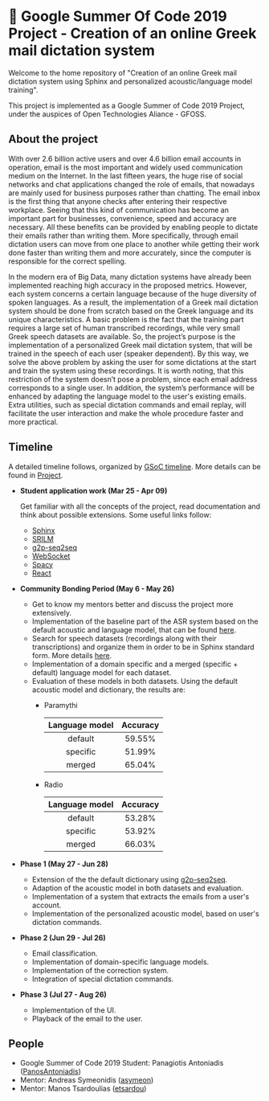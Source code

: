  # :rocket: Google Summer Of Code 2019 Project - Creation of an online Greek mail dictation system

Welcome to the home repository of "Creation of an online Greek mail dictation system using Sphinx and personalized acoustic/language model training".

This project is implemented as a Google Summer of Code 2019 Project, under the auspices of Open Technologies Aliance - GFOSS.

## About the project

With over 2.6 billion active users and over 4.6 billion email accounts in operation, email is the most important and widely used communication medium on the Internet. In the last fifteen years, the huge rise of social networks and chat applications changed the role of emails, that nowadays are mainly used for business purposes rather than chatting. The email inbox is the first thing that anyone checks after entering their respective workplace. Seeing that this kind of communication has become an important part for businesses, convenience, speed and accuracy are necessary. All these benefits can be provided by enabling people to dictate their emails rather than writing them. More specifically, through email dictation users can move from one place to another while getting their work done faster than writing them and more accurately, since the computer is responsible for the correct spelling.

In the modern era of Big Data, many dictation systems have already been implemented reaching high accuracy in the proposed metrics. However,  each system concerns a certain language because of the huge diversity of spoken languages. As a result, the implementation of a Greek mail dictation system should be done from scratch based on the Greek language and its unique characteristics. A basic problem is the fact that the training part requires a large set of human transcribed recordings, while very small Greek speech datasets are available. So, the project’s purpose is the implementation of a personalized Greek mail dictation system, that will be trained in the speech of each user (speaker dependent). By this way, we solve the above problem by asking the user for some dictations at the start and train the system using these recordings. Ιt is worth noting, that this restriction of the system doesn’t pose a problem, since each email address corresponds to a single user. In addition, the system’s performance will be enhanced by adapting the language model to the user's existing emails. Extra utilities, such as special dictation commands and email replay, will facilitate the user interaction and make the whole procedure faster and more practical.


## Timeline

A detailed timeline follows, organized by [GSoC timeline](https://developers.google.com/open-source/gsoc/timeline). More details can be found in [Project](https://github.com/eellak/gsoc2019-sphinx/projects/1).

- __Student application work (Mar 25 - Apr 09)__
  
  Get familiar with all the concepts of the project, read documentation and think about possible extensions. Some useful links follow:
  - [Sphinx](https://cmusphinx.github.io/wiki/)
  - [SRILM](http://www.speech.sri.com/projects/srilm/)
  - [g2p-seq2seq](https://github.com/cmusphinx/g2p-seq2seq)
  - [WebSocket](https://blog.teamtreehouse.com/an-introduction-to-websockets)
  - [Spacy](https://spacy.io/)
  - [React](https://reactjs.org/tutorial/tutorial.html)

- __Community Bonding Period (May 6 - May 26)__
  - Get to know my mentors better and discuss the project more extensively.
  - Implementation of the baseline part of the ASR system based on the default acoustic and language model, that can be found [here](https://www.dropbox.com/sh/fl6698yfuam54ch/AABx4hHs4P5kFVBGJQQZN_Voa?dl=0).
  - Search for speech datasets (recordings along with their transcriptions) and organize them in order to be in Sphinx standard form. More details [here](data).
  - Implementation of a domain specific and a merged (specific + default) language model for each dataset.
  - Evaluation of these models in both datasets. Using the default acoustic model and dictionary, the results are:
    - Paramythi
    
      | Language model  | Accuracy |
      | :---:  | :---: |
      | default  | 59.55%  |
      | specific  | 51.99%  |
      | merged  | 65.04%  |
      
    - Radio
    
      | Language model  | Accuracy |
      | :---:  | :---: |
      | default  | 53.28%  |
      | specific  | 53.92%  |
      | merged  | 66.03%  |

- __Phase 1 (May 27 - Jun 28)__
  - Extension of the the default dictionary using [g2p-seq2seq](https://github.com/cmusphinx/g2p-seq2seq).
  - Adaption of the acoustic model in both datasets and evaluation.
  - Implementation of a system that extracts the emails from a user's account.
  - Implementation of the personalized acoustic model, based on user's dictation commands.

- __Phase 2 (Jun 29 - Jul 26)__
  - Email classification.
  - Implementation of domain-specific language models.
  - Implementation of the correction system.
  - Integration of special dictation commands.
 
- __Phase 3 (Jul 27 - Aug 26)__
  - Implementation of the UI.
  - Playback of the email to the user.
 

## People
- Google Summer of Code 2019 Student: Panagiotis Antoniadis ([PanosAntoniadis](https://github.com/PanosAntoniadis))
- Mentor: Andreas Symeonidis ([asymeon](https://github.com/asymeon))
- Mentor: Manos Tsardoulias ([etsardou](https://github.com/etsardou))
